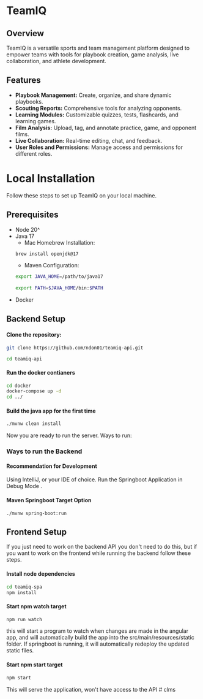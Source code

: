 # TeamIQ

## Overview
TeamIQ is a versatile sports and team management platform designed to empower teams with tools for playbook creation, game analysis, live collaboration, and athlete development.

## Features
- **Playbook Management:** Create, organize, and share dynamic playbooks.
- **Scouting Reports:** Comprehensive tools for analyzing opponents.
- **Learning Modules:** Customizable quizzes, tests, flashcards, and learning games.
- **Film Analysis:** Upload, tag, and annotate practice, game, and opponent films.
- **Live Collaboration:** Real-time editing, chat, and feedback.
- **User Roles and Permissions:** Manage access and permissions for different roles.

# Local Installation
Follow these steps to set up TeamIQ on your local machine.

## Prerequisites
- Node 20^
- Java 17
    - Mac Homebrew Installation: 
    ```bash
    brew install openjdk@17
    ```
    - Maven Configuration: 
    ``` bash 
    export JAVA_HOME=/path/to/java17
                            
    export PATH=$JAVA_HOME/bin:$PATH
    ```
- Docker

## Backend Setup
#### Clone the repository:
```bash
git clone https://github.com/ndon01/teamiq-api.git

cd teamiq-api
```

#### Run the docker contianers
```bash
cd docker
docker-compose up -d
cd ../
```

#### Build the java app for the first time 
```bash
./mvnw clean install
```

Now you are ready to run the server.  Ways to run:

### Ways to run the Backend

#### Recommendation for Development
Using IntelliJ, or your IDE of choice.  Run the Springboot Application in Debug Mode .

#### Maven Springboot Target Option
```
./mvnw spring-boot:run
```

## Frontend Setup
If you just need to work on the backend API you don't need to do this, but if you want to work on the frontend while running the backend follow these steps.

#### Install node dependencies
```bash
cd teamiq-spa
npm install
```

#### Start npm watch target
```bash
npm run watch
```
this will start a program to watch when changes are made in the angular app, and will automatically build the app into the src/main/resources/static folder.  If springboot is running, it will automatically redeploy the updated static files.

#### Start npm start target
```bash
npm start
```
This will serve the application, won't have access to the API
#   c l m s  
 